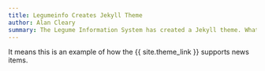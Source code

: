 ```yaml
---
title: Legumeinfo Creates Jekyll Theme
author: Alan Cleary
summary: The Legume Information System has created a Jekyll theme. What does it mean?!
---
```


It means this is an example of how the {{ site.theme_link }} supports news items.
